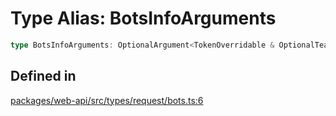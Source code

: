 # Type Alias: BotsInfoArguments

```ts
type BotsInfoArguments: OptionalArgument<TokenOverridable & OptionalTeamAssignable & object>;
```

## Defined in

[packages/web-api/src/types/request/bots.ts:6](https://github.com/slackapi/node-slack-sdk/blob/c15385ef93ccdde9702f52f7d1f445999203d794/packages/web-api/src/types/request/bots.ts#L6)
